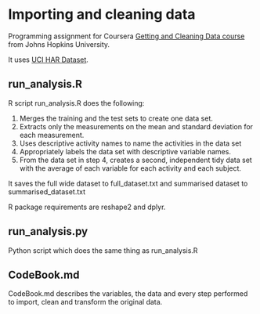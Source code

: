 # Importing and cleaning data
Programming assignment for Coursera [Getting and Cleaning Data course](https://www.coursera.org/learn/data-cleaning/home/week/4) from Johns Hopkins University.

It uses [UCI HAR Dataset](https://archive.ics.uci.edu/ml/datasets/Human+Activity+Recognition+Using+Smartphones).

## run_analysis.R

R script run_analysis.R does the following:

1. Merges the training and the test sets to create one data set.
2. Extracts only the measurements on the mean and standard deviation for each measurement. 
3. Uses descriptive activity names to name the activities in the data set
4. Appropriately labels the data set with descriptive variable names. 
5. From the data set in step 4, creates a second, independent tidy data set with the average of each variable for each activity and each subject.

It saves the full wide dataset to full_dataset.txt and summarised dataset to summarised_dataset.txt

R package requirements are reshape2 and dplyr.

## run_analysis.py

Python script which does the same thing as run_analysis.R

## CodeBook.md

CodeBook.md describes the variables, the data and every step performed to import, clean and transform the original data.
